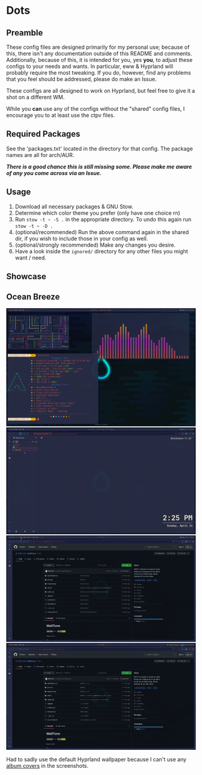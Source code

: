 # Dots

## Preamble

These config files are designed primarily for my personal use; because of this, there isn't any documentation outside of this README and comments. Additionally, because of this, it is intended for you, yes **you**, to adjust these configs to your needs and wants. In particular, eww & Hyprland will probably require the most tweaking. If you do, however, find any problems that you feel should be addressed, please do make an Issue.

These configs are all designed to work on Hyprland, but feel free to give it a shot on a different WM.

While you **can** use any of the configs without the "shared" config files, I encourage you to at least use the ctpv files.
## Required Packages
See the 'packages.txt' located in the directory for that config. The package names are all for arch/AUR.

***There is a good chance this is still missing some. Please make me aware of any you come across via an Issue.***

## Usage
1. Download all necessary packages & GNU Stow.
2. Determine which color theme you prefer (only have one choice rn)
3. Run ```stow -t ~ -S .``` in the appropriate directory. To undo this again run ```stow -t ~ -D .```
4. (optional/recommended) Run the above command again in the shared dir, if you wish to include those in your config as well.
5. (optional/strongly recommended) Make any changes you desire.
6. Have a look inside the ```ignored/``` directory for any other files you might want / need.

## Showcase

## Ocean Breeze

<img alt="showcase image" src="./001-Ocean Breeze/ignored/screenshots/001.png"/>
<img alt="showcase image" src="./001-Ocean Breeze/ignored/screenshots/002.png"/>
<img alt="showcase image" src="./001-Ocean Breeze/ignored/screenshots/003.png"/>
<img alt="showcase image" src="./001-Ocean Breeze/ignored/screenshots/004.png"/>

Had to sadly use the default Hyprland wallpaper because I can't use any [album covers](https://github.com/DOD-101/WallTune)
in the screenshots.
